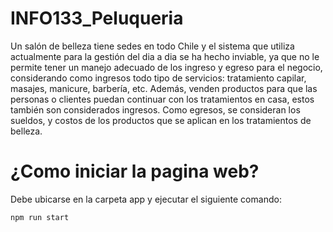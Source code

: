 # INFO133_Peluqueria
Un salón de belleza tiene sedes en todo Chile y el sistema que utiliza actualmente para la gestión del dia a dia se ha hecho inviable, ya que no le permite tener un manejo adecuado de los ingreso y egreso para el negocio, considerando como ingresos todo tipo de servicios: tratamiento capilar, masajes, manicure, barbería, etc. Además, venden productos para que las personas o clientes puedan continuar con los tratamientos en casa, estos también son considerados ingresos. Como egresos, se consideran los sueldos, y costos de los productos que se aplican en los tratamientos de belleza.

# ¿Como iniciar la pagina web?

Debe ubicarse en la carpeta app y ejecutar el siguiente comando:
```bash
npm run start
```


